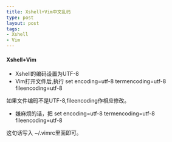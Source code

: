 ```yaml
--- 
title: Xshell+Vim中文乱码 
type: post
layout: post
tags: 
- Xshell
- Vim
---
```


#### Xshell+Vim

+ Xshell的编码设置为UTF-8
+ Vim打开文件后,执行 
    set encoding=utf-8 termencoding=utf-8 fileencoding=utf-8

如果文件编码不是UTF-8,fileencoding作相应修改。

+ 嫌麻烦的话，把
		set encoding=utf-8 termencoding=utf-8 fileencoding=utf-8

这句话写入 ~/.vimrc里面即可。

